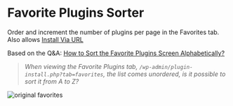 Favorite Plugins Sorter
=======================

Order and increment the number of plugins per page in the Favorites tab. Also allows [Install Via URL](http://wordpress.org/plugins/upload-theme-via-url/)

Based on the Q&A: [How to Sort the Favorite Plugins Screen Alphabetically?](http://wordpress.stackexchange.com/q/76643/12615)

> *When viewing the Favorite Plugins tab, `/wp-admin/plugin-install.php?tab=favorites`, the list comes unordered, is it possible to sort it from A to Z?*


![original favorites](http://i.stack.imgur.com/0DyUr.png)

